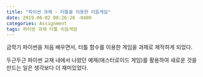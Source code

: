 ```yaml
---
title: "파이썬 과제 - 터틀을 이용한 리듬게임"
date: 2019-06-02 08:26:28 -0400
categories: Assignment
tags: 파이썬 과제 터틀 리듬게암
---
```


금학기 파이썬을 처음 배우면서, 터틀 함수를 이용한 게임을 과제로 제작하게 되었다.

두근두근 파이썬 교재 내에서 나왔던 예제(애스터로이드 게임)를 활용하여 새로운 것을 만드는 일은 생각보다 더 재미있었다.
